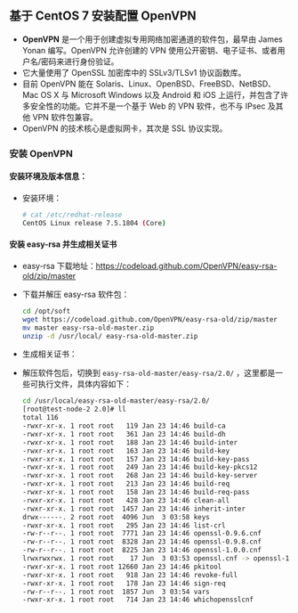 ## 基于 CentOS 7 安装配置 OpenVPN
- **OpenVPN** 是一个用于创建虚拟专用网络加密通道的软件包，最早由 James Yonan 编写。OpenVPN 允许创建的 VPN 使用公开密钥、电子证书、或者用户名/密码来进行身份验证。
- 它大量使用了 OpenSSL 加密库中的 SSLv3/TLSv1 协议函数库。
- 目前 OpenVPN 能在 Solaris、Linux、OpenBSD、FreeBSD、NetBSD、Mac OS X 与 Microsoft Windows 以及 Android 和 iOS 上运行，并包含了许多安全性的功能。它并不是一个基于 Web 的 VPN 软件，也不与 IPsec 及其他 VPN 软件包兼容。
- OpenVPN 的技术核心是虚拟网卡，其次是 SSL 协议实现。

### 安装 OpenVPN

#### 安装环境及版本信息：
- 安装环境：

  ```bash
  # cat /etc/redhat-release 
  CentOS Linux release 7.5.1804 (Core) 
  ```

#### 安装 easy-rsa 并生成相关证书
- easy-rsa 下载地址：<https://codeload.github.com/OpenVPN/easy-rsa-old/zip/master>
- 下载并解压 easy-rsa 软件包：

  ```bash
  cd /opt/soft
  wget https://codeload.github.com/OpenVPN/easy-rsa-old/zip/master
  mv master easy-rsa-old-master.zip
  unzip -d /usr/local/ easy-rsa-old-master.zip
  ```
  
- 生成相关证书：
- 解压软件包后，切换到 `easy-rsa-old-master/easy-rsa/2.0/` ，这里都是一些可执行文件，具体内容如下：

  ```bash
  cd /usr/local/easy-rsa-old-master/easy-rsa/2.0/
  [root@test-node-2 2.0]# ll
  total 116
  -rwxr-xr-x. 1 root root   119 Jan 23 14:46 build-ca
  -rwxr-xr-x. 1 root root   361 Jan 23 14:46 build-dh
  -rwxr-xr-x. 1 root root   188 Jan 23 14:46 build-inter
  -rwxr-xr-x. 1 root root   163 Jan 23 14:46 build-key
  -rwxr-xr-x. 1 root root   157 Jan 23 14:46 build-key-pass
  -rwxr-xr-x. 1 root root   249 Jan 23 14:46 build-key-pkcs12
  -rwxr-xr-x. 1 root root   268 Jan 23 14:46 build-key-server
  -rwxr-xr-x. 1 root root   213 Jan 23 14:46 build-req
  -rwxr-xr-x. 1 root root   158 Jan 23 14:46 build-req-pass
  -rwxr-xr-x. 1 root root   428 Jan 23 14:46 clean-all
  -rwxr-xr-x. 1 root root  1457 Jan 23 14:46 inherit-inter
  drwx------. 2 root root  4096 Jun  3 03:58 keys
  -rwxr-xr-x. 1 root root   295 Jan 23 14:46 list-crl
  -rw-r--r--. 1 root root  7771 Jan 23 14:46 openssl-0.9.6.cnf
  -rw-r--r--. 1 root root  8328 Jan 23 14:46 openssl-0.9.8.cnf
  -rw-r--r--. 1 root root  8225 Jan 23 14:46 openssl-1.0.0.cnf
  lrwxrwxrwx. 1 root root    17 Jun  3 03:53 openssl.cnf -> openssl-1.0.0.cnf   # 该文件是后期生成的
  -rwxr-xr-x. 1 root root 12660 Jan 23 14:46 pkitool
  -rwxr-xr-x. 1 root root   918 Jan 23 14:46 revoke-full
  -rwxr-xr-x. 1 root root   178 Jan 23 14:46 sign-req
  -rw-r--r--. 1 root root  1857 Jun  3 03:54 vars
  -rwxr-xr-x. 1 root root   714 Jan 23 14:46 whichopensslcnf
  ```


  
